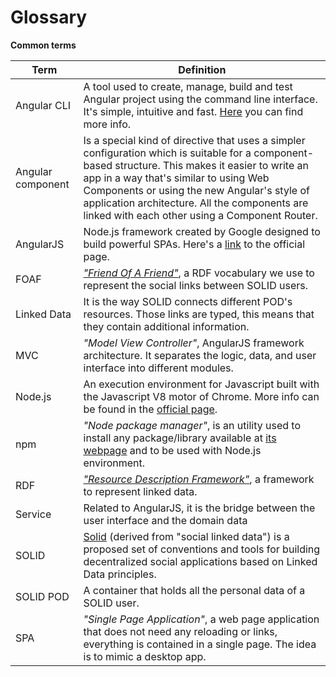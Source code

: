 Glossary 
========
**Common terms**

| Term              | Definition                                                   |
| ----------------- | ------------------------------------------------------------ |
| Angular CLI       | A tool used to create, manage, build and test Angular project using the command line interface. It's simple, intuitive and fast. [Here](https://github.com/angular/angular-cli) you can find more info. |
| Angular component | Is a special kind of directive that uses a simpler configuration which is suitable for a component-based structure. This makes it easier to write an app in a way that's similar to using Web Components or using the new Angular's style of application architecture. All the components are linked with each other using a Component Router. |
| AngularJS         | Node.js framework created by Google designed to build powerful SPAs. Here's a [link](https://angularjs.org/) to the official page. |
| FOAF              | [_"Friend Of A Friend"_](https://en.wikipedia.org/wiki/FOAF_(ontology)angul), a RDF vocabulary we use to represent the social links between SOLID users. |
| Linked Data       | It is the way SOLID connects different POD's resources. Those links are typed, this means that they contain additional information. |
| MVC               | _"Model View Controller"_, AngularJS framework architecture. It separates the logic, data, and user interface into different modules. |
| Node.js           | An execution environment for Javascript built with the Javascript V8 motor of Chrome. More info can be found in the [official page](https://nodejs.org/en/). |
| npm               | _"Node package manager"_, is an utility used to install any package/library available at [its webpage](https://www.npmjs.com/) and to be used with Node.js environment. |
| RDF               | [_"Resource Description Framework"_](https://www.w3.org/RDF/), a framework to represent linked data. |
| Service           | Related to AngularJS, it is the bridge between the user interface and the domain data |
| SOLID             | [Solid](https://solid.mit.edu/) (derived from "social linked data") is a proposed set of conventions and tools for building decentralized social applications based on Linked Data principles. |
| SOLID POD         | A container that holds all the personal data of a SOLID user. |
| SPA               | _"Single Page Application"_, a web page application that does not need any reloading or links, everything is contained in a single page. The idea is to mimic a desktop app. |

